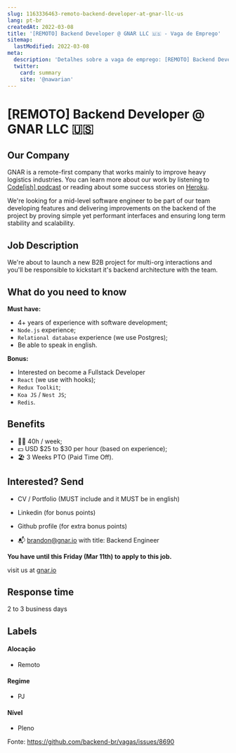 ```yaml
---
slug: 1163336463-remoto-backend-developer-at-gnar-llc-us
lang: pt-br
createdAt: 2022-03-08
title: '[REMOTO] Backend Developer @ GNAR LLC 🇺🇸 - Vaga de Emprego'
sitemap:
  lastModified: 2022-03-08
meta:
  description: 'Detalhes sobre a vaga de emprego: [REMOTO] Backend Developer @ GNAR LLC 🇺🇸'
  twitter:
    card: summary
    site: '@nawarian'
---
```


# [REMOTO] Backend Developer @ GNAR LLC 🇺🇸

## Our Company

GNAR is a remote-first company that works mainly to improve heavy logistics industries. You can learn more about our work by listening to [Code[ish] podcast](https://www.heroku.com/podcasts/codeish/88-monitoring-productivity-through-iot) or reading about some success stories on [Heroku](https://www.heroku.com/customers/gnar).

We're looking for a mid-level software engineer to be part of our team developing features and delivering improvements on the backend of the project by proving simple yet performant interfaces and ensuring long term stability and scalability.

## Job Description

We're about to launch a new B2B project for multi-org interactions and you'll be responsible to kickstart it's backend architecture with the team.

## What do you need to know

**Must have:**
- 4+ years of experience with software development;
- `Node.js` experience;
- `Relational database` experience (we use Postgres);
- Be able to speak in english.

**Bonus:**
- Interested on become a Fullstack Developer
- `React` (we use with hooks);
- `Redux Toolkit`;
- `Koa JS` / `Nest JS`;
- `Redis`.

## Benefits

- 👩‍💻 40h / week;
- 💵 USD $25 to $30 per hour (based on experience);
- 🏖️ 3 Weeks PTO (Paid Time Off).

## Interested? Send
- CV / Portfolio (MUST include and it MUST be in english)
- Linkedin (for bonus points)
- Github profile (for extra bonus points)

- 📬 [brandon@gnar.io](mailto:brandon@gnar.io) with title: Backend Engineer

**You have until this Friday (Mar 11th) to apply to this job.**

visit us at [gnar.io](https://gnar.io/)

## Response time

2 to 3 business days

## Labels
<!-- retire os labels que não fazem sentido à vaga -->

#### Alocação
- Remoto

#### Regime
- PJ

#### Nível
- Pleno




Fonte: https://github.com/backend-br/vagas/issues/8690
